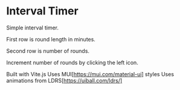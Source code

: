 # Interval Timer
Simple interval timer.

First row is round length in minutes.

Second row is number of rounds.

Increment number of rounds by clicking the left icon. 

Built with Vite.js
Uses MUI[https://mui.com/material-ui] styles
Uses animations from LDRS[https://uiball.com/ldrs/]
